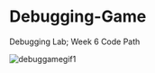 # Debugging-Game
Debugging Lab; Week 6 Code Path

![debuggamegif1](https://cloud.githubusercontent.com/assets/11231583/23711498/16b84584-03ee-11e7-8deb-8ef34af1f202.gif)
